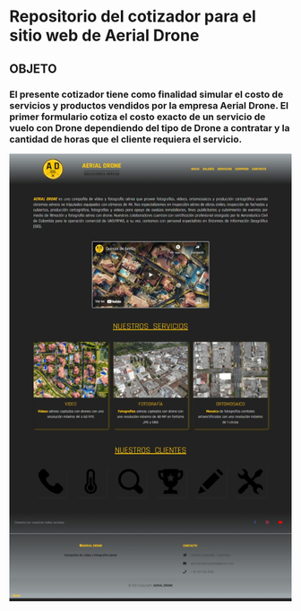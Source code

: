 # Repositorio del cotizador para el sitio web de Aerial Drone
## OBJETO
### El presente cotizador tiene como finalidad simular el costo de servicios y productos vendidos por la empresa Aerial Drone. El primer formulario cotiza el costo exacto de un servicio de vuelo con Drone dependiendo del tipo de Drone a contratar y la cantidad de horas que el cliente requiera el servicio.
![](https://github.com/juanpablo1932/Repo_AerialDrone/blob/main/assets/imagenes/screenshot.jpeg)
